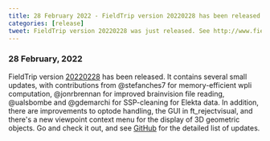 ```yaml
---
title: 28 February 2022 - FieldTrip version 20220228 has been released
categories: [release]
tweet: FieldTrip version 20220228 was just released. See http://www.fieldtriptoolbox.org/#28-february-2022
---
```


### 28 February, 2022

FieldTrip version [20220228](http://github.com/fieldtrip/fieldtrip/releases/tag/20220228) has been released. It contains several small updates, with contributions from @stefanches7 for memory-efficient wpli computation, @jonrbrennan for improved brainvision file reading, @ualsbombe and @gdemarchi for SSP-cleaning for Elekta data. In addition, there are improvements to optode handling, the GUI in ft_rejectvisual, and there's a new viewpoint context menu for the display of 3D geometric objects. Go and check it out, and see [GitHub](https://github.com/fieldtrip/fieldtrip/compare/20220216...20220228) for the detailed list of updates.
